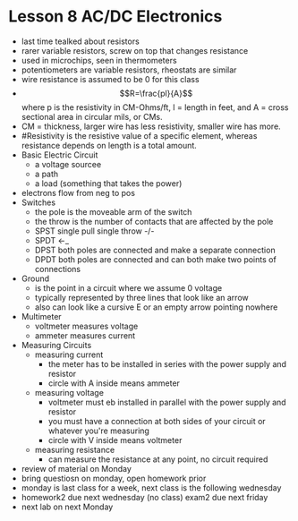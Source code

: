 # Lesson 8 AC/DC Electronics
- last time tealked about resistors
- rarer variable resistors, screw on top that changes resistance
- used in microchips, seen in thermometers
- potentiometers are variable resistors, rheostats are similar
- wire resistance is assumed to be 0 for this class
- $$R=\frac{pl}{A}$$ where p is the resistivity in CM-Ohms/ft, l = length in feet, and A = cross sectional area in circular mils, or CMs.
- CM = thickness, larger wire has less resistivity, smaller wire has more.
- #Resistivity is the resistive value of a specific element, whereas resistance depends on length is a total amount.
- Basic Electric Circuit
  - a voltage sourcee
  - a path
  - a load (something that takes the power)
- electrons flow from neg to pos 
- Switches
  - the pole is the moveable arm of the switch
  - the throw is the number of contacts that are affected by the pole
  - SPST single pull single throw -/-
  - SPDT <-_
  - DPST both poles are connected and make a separate connection
  - DPDT both poles are connected and can both make two points of connections
- Ground
  - is the point in a circuit where we assume 0 voltage 
  - typically represented by three lines that look like an arrow
  - also can look like a cursive E or an empty arrow pointing nowhere
- Multimeter
  - voltmeter measures voltage
  - ammeter measures current
- Measuring Circuits
  - measuring current
    - the meter has to be installed in series with the power supply and resistor
    - circle with A inside means ammeter
  - measuring voltage
    - voltmeter must eb installed in parallel with the power supply and resistor
    - you must have a connection at both sides of your circuit or whatever you're measuring
    - circle with V inside means voltmeter
  - measuring resistance
    - can measure the resistance at any point, no circuit required
- review of material on Monday
- bring questiosn on monday, open homework prior
- monday is last class for a week, next class is the following wednesday
- homework2 due next wednesday (no class) exam2 due next friday
- next lab on next Monday
